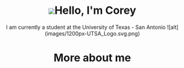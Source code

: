 <h1 align="center"> <img src="https://media.giphy.com/media/hvRJCLFzcasrR4ia7z/giphy.gif" width="25px">Hello, I'm Corey  </h1>

<p align="center"> 
I am currently a student at the University of Texas - San Antonio 
![alt](images/1200px-UTSA_Logo.svg.png)

<h1 align="center"> More about me  </h1>
 
 


<!---
CoreyCBurton/CoreyCBurton is a ✨ special ✨ repository because its `README.md` (this file) appears on your GitHub profile.
You can click the Preview link to take a look at your changes.
--->

